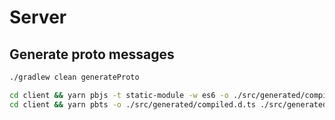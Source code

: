 # Server

## Generate proto messages

```sh
./gradlew clean generateProto
```

```sh
cd client && yarn pbjs -t static-module -w es6 -o ./src/generated/compiled.js ../app/src/main/proto/api.proto
cd client && yarn pbts -o ./src/generated/compiled.d.ts ./src/generated/compiled.js
```
